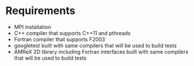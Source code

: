 Requirements
============
* MPI installation
* C++ compiler that supports C++11 and pthreads
* Fortran compiler that supports F2003
* googletest built with same compilers that will be used to build tests
* AMReX 2D library including Fortran interfaces built with same compilers that will be used to build tests

